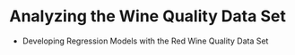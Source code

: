 # Analyzing the Wine Quality Data Set

- Developing Regression Models with the Red Wine Quality Data Set

